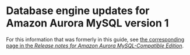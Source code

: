 # Database engine updates for Amazon Aurora MySQL version 1<a name="AuroraMySQL.Updates.11Updates-moved"></a>

 For this information that was formerly in this guide, see [the corresponding page in the *Release notes for Amazon Aurora MySQL\-Compatible Edition*](https://docs.aws.amazon.com/AmazonRDS/latest/AuroraMySQLReleaseNotes/AuroraMySQL.Updates.11Updates.html)\. 